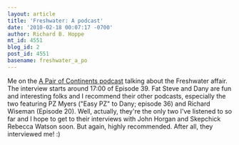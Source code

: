 ```yaml
---
layout: article
title: 'Freshwater: A podcast'
date: '2010-02-18 00:07:17 -0700'
author: Richard B. Hoppe
mt_id: 4551
blog_id: 2
post_id: 4551
basename: freshwater_a_po
---
```

Me on the [A Pair of Continents podcast](http://www.thebigcigarette.com/The_Big_Cigarette/The_Big_Podcast/The_Big_Podcast.html) talking about the Freshwater affair.  The interview starts around 17:00 of Episode 39.  Fat Steve and Dany are fun and interesting folks and I recommend their other podcasts, especially the two featuring PZ Myers ("Easy PZ" to Dany; episode 36) and Richard Wiseman (Episode 20).  Well, actually, they're the only two I've listened to so far and I hope to get to their interviews with John Horgan and Skepchick Rebecca Watson soon.  But again, highly recommended.  After all, they interviewed me!  :)
